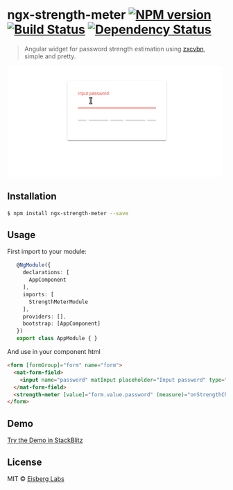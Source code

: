 # ngx-strength-meter [![NPM version][npm-image]][npm-url] [![Build Status][travis-image]][travis-url] [![Dependency Status][daviddm-image]][daviddm-url]
> Angular widget for password strength estimation using [zxcvbn](https://github.com/dropbox/zxcvbn), simple and pretty.
 
![demo](docs/demo.gif)
## Installation

```sh
$ npm install ngx-strength-meter --save
```

## Usage
First import to your module:
```typescript
   @NgModule({
     declarations: [
       AppComponent
     ],
     imports: [
       StrengthMeterModule
     ],
     providers: [],
     bootstrap: [AppComponent]
   })
   export class AppModule { }

```
And use in your component html
```html
<form [formGroup]="form" name="form">
  <mat-form-field>
    <input name="password" matInput placeholder="Input password" type="password" formControlName="password">
  </mat-form-field>
  <strength-meter [value]="form.value.password" (measure)="onStrengthChange($event)"></strength-meter>
</form>
```
## Demo
[Try the Demo in StackBlitz](https://stackblitz.com/edit/ngx-strength-meter-demo)

## License

MIT © [Eisberg Labs](http://eisberg-labs.com)


[npm-image]: https://badge.fury.io/js/ngx-strength-meter.svg
[npm-url]: https://npmjs.org/package/ngx-strength-meter
[travis-image]: https://travis-ci.com/eisberg-labs/ngx-strength-meter.svg?branch=develop
[travis-url]: https://travis-ci.com/eisberg-labs/ngx-strength-meter?branch=develop
[daviddm-image]: https://david-dm.org/eisberg-labs/ngx-strength-meter.svg?theme=shields.io&path=projects/ngx-strength-meter
[daviddm-url]: https://david-dm.org/eisberg-labs/ngx-strength-meter?path=projects/ngx-strength-meter
